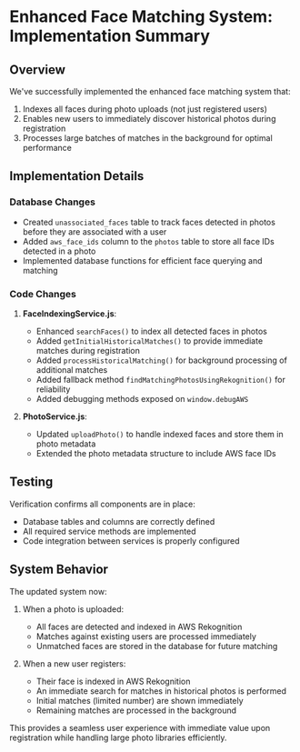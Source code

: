 # Enhanced Face Matching System: Implementation Summary

## Overview

We've successfully implemented the enhanced face matching system that:

1. Indexes all faces during photo uploads (not just registered users)
2. Enables new users to immediately discover historical photos during registration
3. Processes large batches of matches in the background for optimal performance

## Implementation Details

### Database Changes

- Created `unassociated_faces` table to track faces detected in photos before they are associated with a user
- Added `aws_face_ids` column to the `photos` table to store all face IDs detected in a photo
- Implemented database functions for efficient face querying and matching

### Code Changes

1. **FaceIndexingService.js**:
   - Enhanced `searchFaces()` to index all detected faces in photos
   - Added `getInitialHistoricalMatches()` to provide immediate matches during registration
   - Added `processHistoricalMatching()` for background processing of additional matches
   - Added fallback method `findMatchingPhotosUsingRekognition()` for reliability
   - Added debugging methods exposed on `window.debugAWS`

2. **PhotoService.js**:
   - Updated `uploadPhoto()` to handle indexed faces and store them in photo metadata
   - Extended the photo metadata structure to include AWS face IDs

## Testing

Verification confirms all components are in place:
- Database tables and columns are correctly defined
- All required service methods are implemented
- Code integration between services is properly configured

## System Behavior

The updated system now:
1. When a photo is uploaded:
   - All faces are detected and indexed in AWS Rekognition
   - Matches against existing users are processed immediately
   - Unmatched faces are stored in the database for future matching

2. When a new user registers:
   - Their face is indexed in AWS Rekognition
   - An immediate search for matches in historical photos is performed
   - Initial matches (limited number) are shown immediately
   - Remaining matches are processed in the background

This provides a seamless user experience with immediate value upon registration while handling large photo libraries efficiently. 